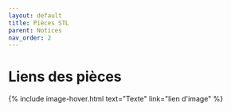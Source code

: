 ```yaml
---
layout: default
title: Pièces STL
parent: Notices
nav_order: 2
---
```

 # Liens des pièces

{% include image-hover.html text="Texte" link="lien d'image" %}
